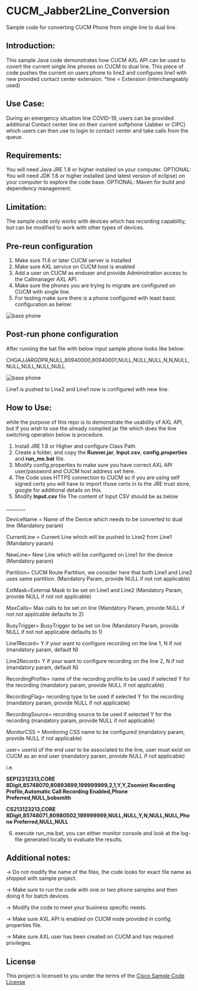 # CUCM_Jabber2Line_Conversion

Sample code for converting CUCM Phone from single line to dual line.

## Introduction:

This sample Java code demonstrates how CUCM AXL API can be used to covert the current single line phones on CUCM to dual line.
This piece of code pushes the current on users phone to line2 and configures line1 with new provided contact center extension.
*line = Extension (interchangeably used)

## Use Case:

During an emergency situation line COVID-19, users can be provided additional Contact center line on their current softphone (Jabber or CIPC) which users can then use to login to contact center and take calls from the queue.

## Requirements:

You will need Java JRE 1.8 or higher installed on your computer.
OPTIONAL: You will need JDK 1.8 or higher installed (and latest version of eclipse) on your computer to explore the code base.
OPTIONAL: Maven for build and dependency management.

## Limitation:

The sample code only works with devices which has recording capability, but can be modified to work with other types of devices.

## Pre-reun configuration

1. Make sure 11.6 or later CUCM server is installed
2. Make sure AXL service on CUCM host is enabled
3. Add a user on CUCM as enduser and provide Administration access to the Callmanager AXL API.
5. Make sure the phones you are trying to migrate are configured on CUCM with single line.
4. For testing make sure there is a phone configured with least basic configuration as below:

![base phone](https://raw.githubusercontent.com/chintangajjar013/cucm_Jabber2Line/master/prerun.png)

## Post-run phone configuration

After running the bat file with below input sample phone looks like below:

CHGAJJARGDPR,NULL,80940000,80940001,NULL,NULL,NULL,N,N,NULL,NULL,NULL,NULL,NULL

![base phone](https://raw.githubusercontent.com/chintangajjar013/cucm_Jabber2Line/master/postrun.png)

Line1 is pushed to Line2 and Line1 now is configured with new line.

## How to Use:

while the purpose of this repo is to demonstrate the usability of AXL API, but if you wish to use the already compiled jar file which does the line switching operation below is procedure.

1. Install JRE 1.8 or Higher and configure Class Path.
2. Create a folder, and copy the **Runner.jar**, **Input.csv**, **config.properties** and **run_me.bat** file.
3. Modify config.properties to make sure you have correct AXL API user/password and CUCM host address set here. 
4. The Code uses HTTPS connection to CUCM so if you are using self signed certs you will have to import those certs in to the JRE trust store, google for additional details on this.
5. Modify **Input.csv** file
The content of Input CSV should be as below

<DeviceName>,<CurrentLine>,<NewLine>,<Partition>,<ExtMask>,<MaxCalls>,<BusyTrigger>,<Line1Record>,<Line2Record>,<RecordingProfile>,<RecordingFlag>,<RecordingSource>,<MonitorCSS>,<user>

DeviceName = Name of the Device which needs to be converted to dual line (Mandatory param)

CurrentLine = Current Line which will be pushed to Line2 from Line1 (Mandatory param)

NewLine= New Line which will be configured on Line1 for the device (Mandatory param)

Partition= CUCM Route Partition, we consider here that both Line1 and Line2 uses same partition. (Mandatory Param, provide NULL if not not applicable)

ExtMask=External Mask to be set on Line1 and Line2 (Mandatory Param, provide NULL if not not applicable)

MaxCalls= Max calls to be set on line (Mandatory Param, provide NULL if not not applicable defaults to 2)

BusyTrigger= BusyTrigger to be set on line (Mandatory Param, provide NULL if not not applicable defaults to 1)

Line1Record= Y if your want to configure recording on the line 1, N if not (mandatory param, default N)

Line2Record= Y if your want to configure recording on the line 2, N if not (mandatory param, default N)

RecordingProfile= name of the recording profile to be used if selected Y for the recording (mandatory param, provide NULL if not applicable)

RecordingFlag= recording type to be used if selected Y for the recording (mandatory param, provide NULL if not applicable)

RecordingSource= recording source to be used if selected Y for the recording (mandatory param, provide NULL if not applicable)

MonitorCSS = Monitoring CSS name to be configured (mandatory param, provide NULL if not applicable)

user= userid of the end user to be associated to the line, user must 
exist on CUCM as an end user (mandatory param, provide NULL if not applicable)
 
i.e. 

**SEP12312313,CORE 8Digit,85748070,80893699,199999999,2,1,Y,Y,Zoomint Recording Profile,Automatic Call Recording Enabled,Phone Preferred,NULL,bobsmith**

**CS213123213,CORE 8Digit,85748071,80980502,199999999,NULL,NULL,Y,N,NULL,NULL,Phone Preferred,NULL,NULL**
  
6. execute run_me.bat, you can either monitor console and look at the log-file generated locally to evaluate the results.

## Additional notes:

-> Do not modify the name of the files, the code looks for exact file name as shipped with sample project.

-> Make sure to run the code with one or two phone samples and then doing it for batch devices.

-> Modify the code to meet your business specific needs.

-> Make sure AXL API is enabled on CUCM node provided in config. properties file.

-> Make sure AXL user has been created on CUCM and has required privileges.


## License

This project is licensed to you under the terms of the [Cisco Sample Code License](https://github.com/chintangajjar013/cucm_Jabber2Line/blob/master/LICENSE)
